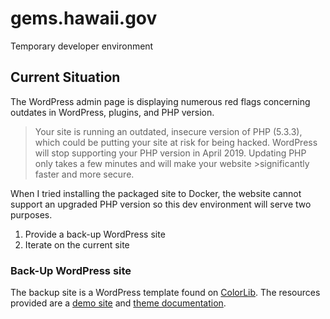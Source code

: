 # gems.hawaii.gov
Temporary developer environment

## Current Situation
The WordPress admin page is displaying numerous red flags concerning outdates in WordPress, plugins, and PHP version.  

>Your site is running an outdated, insecure version of PHP (5.3.3), which could be putting your site at risk for being hacked.
>WordPress will stop supporting your PHP version in April 2019.  Updating PHP only takes a few minutes and will make your website >significantly faster and more secure.

When I tried installing the packaged site to Docker, the website cannot support an upgraded PHP version so this dev environment will serve two purposes.
1. Provide a back-up WordPress site
2. Iterate on the current site

### Back-Up WordPress site
The backup site is a WordPress template found on [ColorLib](https://colorlib.com/wp/themes/illdy/).  The resources provided are a [demo site](https://colorlib.com/illdy/) and [theme documentation](https://colorlib.com/wp/support/illdy/).
